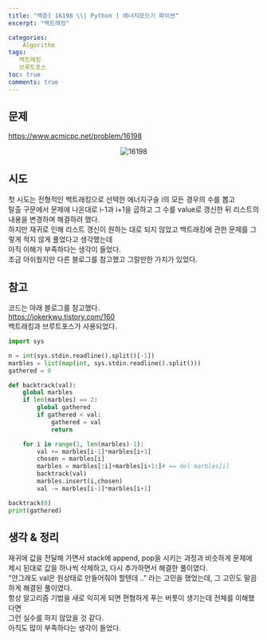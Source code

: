 ```yaml
---
title: "백준[ 16198 \\| Python ] 에너지모으기 파이썬"
excerpt: "백트래킹"

categories:
    Algorithm
tags:
   백트래킹
   브루트포스
toc: true
comments: true
---
```

## 문제
<https://www.acmicpc.net/problem/16198>
<p align = "center"><img alt = "16198" src = "../../assets/images/boj/16198.png"></p>

## 시도
첫 시도는 전형적인 백트래킹으로 선택한 에너지구슬 i의 모든 경우의 수를 뽑고  
탈출 구문에서 문제에 나온대로 i-1과 i+1을 곱하고 그 수를 value로 갱신한 뒤 리스트의 내용을 변경하며 해결하려 했다.  
하지만 재귀로 인해 리스트 갱신이 원하는 대로 되지 않았고 백트래킹에 관한 문제를 그렇게 적지 않게 풀었다고 생각했는데  
아직 이해가 부족하다는 생각이 들었다.    
조금 아쉬웠지만 다른 블로그를 참고했고 그럴만한 가치가 있었다.  

## 참고
코드는 아래 블로그를 참고했다.  
<https://jokerkwu.tistory.com/160>  
백트래킹과 브루트포스가 사용되었다.

```python
import sys

n = int(sys.stdin.readline().split()[-1])
marbles = list(map(int, sys.stdin.readline().split()))
gathered = 0

def backtrack(val):
    global marbles
    if len(marbles) == 2:
        global gathered
        if gathered < val:
            gathered = val
            return

    for i in range(1, len(marbles)-1):
        val += marbles[i-1]*marbles[i+1]
        chosen = marbles[i]
        marbles = marbles[:i]+marbles[i+1:]# == del marbles[i]
        backtrack(val)
        marbles.insert(i,chosen)
        val -= marbles[i-1]*marbles[i+1]

backtrack(0)
print(gathered)
```
## 생각 & 정리
재귀에 값을 전달해 가면서 stack에 append, pop을 시키는 과정과 비슷하게 문제에 제시 된대로 값을 하나씩 삭제하고, 다시 추가하면서 해결한 풀이였다.  
"안그래도 val은 원상태로 만들어줘야 할텐데 .." 라는 고민을 했었는데, 그 고민도 말끔하게 해결된 풀이였다.  
항상 알고리즘 기법을 새로 익히게 되면 편협하게 푸는 버릇이 생기는데 전체를 이해했다면  
그런 실수를 하지 않았을 것 같다.  
아직도 많이 부족하다는 생각이 들었다.
